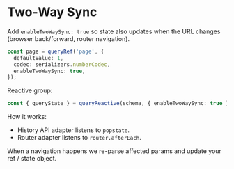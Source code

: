 # Two‑Way Sync

Add `enableTwoWaySync: true` so state also updates when the URL changes (browser back/forward, router navigation).

```ts
const page = queryRef('page', {
  defaultValue: 1,
  codec: serializers.numberCodec,
  enableTwoWaySync: true,
});
```

Reactive group:

```ts
const { queryState } = queryReactive(schema, { enableTwoWaySync: true });
```

How it works:

- History API adapter listens to `popstate`.
- Router adapter listens to `router.afterEach`.

When a navigation happens we re-parse affected params and update your ref / state object.
